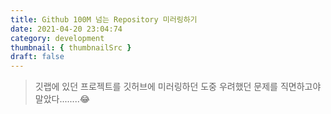 ```yaml
---
title: Github 100M 넘는 Repository 미러링하기
date: 2021-04-20 23:04:74
category: development
thumbnail: { thumbnailSrc }
draft: false
---
```


> 깃랩에 있던 프로젝트를 깃허브에 미러링하던 도중 우려했던 문제를 직면하고야 말았다........😂
